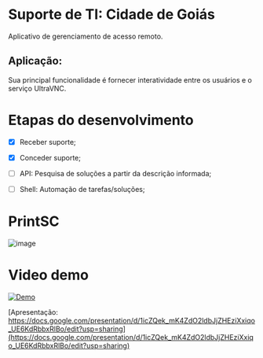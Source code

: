 # Suporte de TI: Cidade de Goiás

Aplicativo de gerenciamento de acesso remoto. 

## Aplicação:
Sua principal funcionalidade é fornecer interatividade entre os usuários e o serviço UltraVNC.

# Etapas do desenvolvimento 

- [x] Receber suporte;
- [x] Conceder suporte;
- [ ] API: Pesquisa de soluções a partir da descrição informada;
- [ ] Shell: Automação de tarefas/soluções;


# PrintSC

![image](https://dl.dropboxusercontent.com/s/x6qt42iwvzs5482/SuporteTI.png?dl=0)

# Video demo

[![Demo](https://dl.dropboxusercontent.com/s/b80v0yn950ktp4v/VideoSuporteTI.png?dl=0)](https://youtu.be/UCedJ5JMV1Y)

[Apresentação: https://docs.google.com/presentation/d/1icZQek_mK4ZdO2ldbJjZHEziXxiqo_UE6KdRbbxRlBo/edit?usp=sharing](https://docs.google.com/presentation/d/1icZQek_mK4ZdO2ldbJjZHEziXxiqo_UE6KdRbbxRlBo/edit?usp=sharing) 
